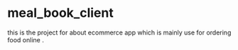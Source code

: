 # meal_book_client
this is the project for about ecommerce app which is mainly use for ordering food online  .
